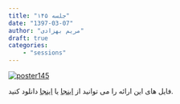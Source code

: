 ```yaml
---
title: "جلسه ۱۴۵"
date: "1397-03-07"
author: "مریم بهزادی"
draft: true
categories:
    - "sessions"
---
```

[![poster145](../../img/posters/poster145.jpg)](../../img/poster145.jpg)

فایل های این ارائه را می توانید از 
[اینجا](https://gitlab.com/shirazlug/resources/tree/master/presentations/session_144) 
یا
[اینجا](https://www.slideshare.net/ShirazLUG/ss-97387794) 
دانلود کنید.